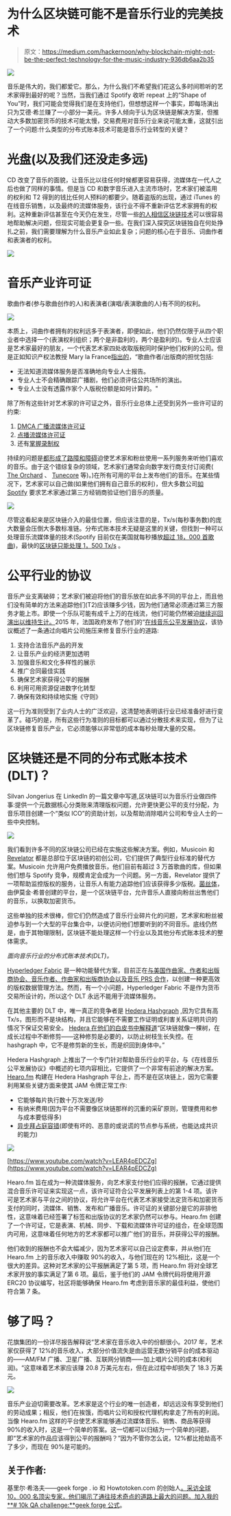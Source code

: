 # 为什么区块链可能不是音乐行业的完美技术

> 原文：<https://medium.com/hackernoon/why-blockchain-might-not-be-the-perfect-technology-for-the-music-industry-936db6aa2b35>

![](img/9658ac1f76680ed1549c7aed2b401489.png)

音乐是伟大的，我们都爱它。那么，为什么我们不希望我们花这么多时间聆听的艺术家得到最好的呢？当然，当我们通过 Spotify 收听 repeat 上的“Shape of You”时，我们可能会觉得我们是在支持他们，但想想这样一个事实，即每场演出只为艾德·希兰赚了一小部分一美元。许多人倾向于认为区块链是解决方案，但推动大多数加密货币的技术可能太慢，交易费用对音乐行业来说可能太重，这就引出了一个问题:什么类型的分布式账本技术可能是音乐行业转型的关键？

# 光盘(以及我们还没走多远)

CD 改变了音乐的面貌，让音乐比以往任何时候都更容易获得，流媒体在一代人之后也做了同样的事情。但是当 CD 和数字音乐进入主流市场时，艺术家们被滥用的权利和 T2 得到的钱比任何人预料的都要少。随着盗版的出现，通过 iTunes 的在线音乐销售，以及最终的流媒体服务，该行业不得不重新评估艺术家拥有的权利。这种重新评估甚至在今天仍在发生，尽管一些[的人相信区块链技术](/blockstreethq/to-which-extent-can-blockchain-technology-disrupt-the-music-industry-e6182fb5741a)可以很容易地帮助解决问题，但现实可能会更复杂一些。在我们深入探究区块链独自在何处挣扎之前，我们需要理解为什么音乐产业如此复杂；问题的核心在于音乐、词曲作者和表演者的权利。

![](img/a487342bc60d457952fd58d0cc389f6d.png)

# 音乐产业许可证

歌曲作者(参与歌曲创作的人)和表演者(演唱/表演歌曲的人)有不同的权利。

![](img/dcfcdd6ece173a086648aeb8f4e20b0a.png)

本质上，词曲作者拥有的权利远多于表演者，即便如此，他们仍然仅限于从四个职业者中选择一个(表演权利组织；两个是非盈利的，两个是盈利的)。专业人士应该是艺术家最好的朋友，一个代表艺术家四处收取版税同时保护他们权利的公司。但是正如知识产权法教授 Mary la France[指出的](https://www.law.berkeley.edu/wp-content/uploads/2015/07/LaFrance-Rights-and-Revenues-in-Recorded-Music.pdf)，“歌曲作者/出版商的担忧包括:

*   无法知道流媒体服务是否准确地向专业人士报告。
*   专业人士不会精确跟踪广播剧，他们必须评估公共场所的演出。
*   专业人士没有透露作家个人版税份额是如何计算的。"

除了所有这些针对艺术家的许可证之外，音乐行业总体上还受到另外一些许可证的约束:

1.  [DMCA 广播流媒体许可证](https://www.streamlicensing.com/directory/index.cgi?action=page&page=legal_tos)
2.  [点播流媒体许可证](https://www.easysonglicensing.com/pages/help/articles/music-licensing/music-licensing-for-streaming.aspx)
3.  还有[掌握录制权](https://www.thebalancecareers.com/master-license-for-music-recordings-2460595)

持续的问题是[都形成了路障和障碍](https://www.cnbc.com/2018/02/28/how-spotify-licenses-and-pays-for-music-rights.html)迫使艺术家和粉丝使用一系列服务来听他们喜欢的音乐。由于这个错综复杂的领域，艺术家们通常会向数字发行商支付订阅费( [The Orchard](http://www.theorchard.com/) 、 [Tunecore](https://www.tunecore.com/) 等)。)在所有可用的平台上发布他们的音乐。在某些情况下，艺术家可以自己做(如果他们拥有自己音乐的权利)，但大多数公司[如 Spotify](https://artists.spotify.com/guide/your-music) 要求艺术家通过第三方经销商验证他们音乐的质量。

![](img/98e1e8c8949c19c0a5d7eb81f075f118.png)

尽管这看起来是区块链介入的最佳位置，但应该注意的是，Tx/s(每秒事务数)的庞大数量会压倒大多数标准链。分布式账本技术无疑是这里的关键，但找到一种可以处理音乐流媒体量的技术(Spotify 目前仅在美国就每秒播放[超过 18，000 首歌曲](https://www.statista.com/statistics/384687/on-demand-music-streams-number-usa/))，最快的[区块链只能处理 1，500 Tx/s](https://www.fool.com/investing/2018/01/14/which-cryptocurrencies-have-the-fastest-transactio.aspx) 。

# 公平行业的协议

音乐产业支离破碎；艺术家们被迫将他们的音乐放在如此多不同的平台上，而且他们没有简单的方法来追踪他们(T2)应该赚多少钱，因为他们通常必须通过第三方服务才能上市。即使一个乐队可能有成千上万的在线流，他们可能仍然被迫[继续巡回演出以维持生计。](https://www.nytimes.com/2016/01/25/magazine/touring-cant-save-musicians-in-the-age-of-spotify.html)2015 年，法国政府发布了他们的“[在线音乐公平发展协议](https://impalamusic.org/sites/default/files/pictures/attachedfiles/MoU%20for%20the%20Fair%20Development%20on%20Online%20Music%20.pdf)，该协议概述了一条通过向唱片公司施压来修复音乐行业的道路:

1.  支持合法音乐产品的开发
2.  让音乐产业的经济更加透明
3.  加强音乐和文化多样性的展示
4.  推广合同最佳实践
5.  确保艺术家获得公平的报酬
6.  利用可用资源促进数字化转型
7.  确保有效和持续地实施《守则》

这一行为准则受到了业内人士的广泛欢迎，这清楚地表明该行业已经准备好进行变革了。碰巧的是，所有这些行为准则的目标都可以通过分散技术来实现，但为了让区块链修复音乐产业，它必须能够以非常低的成本每秒处理大量的交易。

# 区块链还是不同的分布式账本技术(DLT)？

Silvan Jongerius 在 LinkedIn 的一篇文章中写道,区块链可以为音乐行业做四件事:提供一个元数据核心分类账来清理版权问题，允许更快更公平的支付分配，为音乐项目创建一个“类似 ICO”的资助计划，以及帮助消除唱片公司和专业人士的一些中央控制。

![](img/f66c35979b41f39bd40f6cf321eadeb3.png)

我们看到许多不同的区块链公司已经在实施这些解决方案。例如，Musicoin 和 [Revelator](https://revelator.com/) 都是总部位于区块链的初创公司，它们提供了典型行业标准的替代方案。Musicoin 允许用户免费播放音乐，他们目前有超过 3 万首歌曲的库，但如果他们想与 Spotify 竞争，规模肯定会成为一个问题。另一方面，Revelator 提供了一项帮助监控版权的服务，让音乐人有能力追踪他们应该获得多少版税。[菌丝体](http://myceliaformusic.org/)，由伊莫金·希普创建的平台，是一个区块链平台，允许音乐人直接向粉丝出售他们的音乐，以换取加密货币。

这些单独的技术很棒，但它们仍然造成了音乐行业碎片化的问题，艺术家和粉丝被迫参与到一个大型的平台集合中，以便访问他们想要听到的不同音乐。底线仍然是，由于其物理限制，区块链不能处理这样一个行业以及其他分布式账本技术的整体需求。

*面向音乐行业的分布式账本技术(DLT)。*

[Hyperledger Fabric](https://www.hyperledger.org/projects/fabric) 是一种功能替代方案，目前正在[与美国作曲家、作者和出版商协会、音乐作者、作曲家和出版商协会以及音乐 PRS 合作](https://www.ibtimes.co.uk/major-music-rights-societies-join-blockchain-copyrights-using-ibm-hyperledger-1615942)，以创建一种更高效的版权数据管理方法。然而，有一个小问题，Hyperledger Fabric 不是作为货币交易所设计的，所以这个 DLT 永远不能用于流媒体服务。

在其他主要的 DLT 中，唯一真正的竞争者是 [Hedera Hashgraph](http://www.hedera.com/) ,因为它具有高 Tx/s，图形而不是块结构，并且它能够在不需要工作证明或利害关系证明共识的情况下保证交易安全。 [Hedera 在他们的白皮书中解释道](https://www.hedera.com/hh-whitepaper-v1.4-181017.pdf)“区块链就像一棵树，在成长过程中不断修剪——这种修剪是必要的，以防止树枝生长失控。在 hashgraph 中，它不是修剪新的生长，而是织回到身体中。”

Hedera Hashgraph 上推出了一个专门针对帮助音乐行业的平台，与《在线音乐公平发展协议》中概述的七项内容相比，它提供了一个非常有前途的解决方案。 [Hearo.fm](https://token.hearo.fm) 构建在 Hedera Hashgraph 平台上，而不是在区块链上，因为它需要利用某些关键方面来使其 JAM 令牌正常工作:

*   它能够每片执行数十万次发送/秒
*   有纳米费用(因为平台不需要像区块链那样的沉重的采矿原则，管理费用和参与成本要低得多)
*   [异步拜占庭容错](https://www.information-age.com/gold-standard-security-distributed-systems-like-blockchain-123469395/)(即使有坏的、恶意的或说谎的节点参与系统，也能达成共识的能力)

![](img/7976db018747d75e76ad3bef6e461dce.png)

[https://www.youtube.com/watch?v=LEAR4pEDCZg](https://www.youtube.com/watch?v=LEAR4pEDCZg)

Hearo.fm 旨在成为一种流媒体服务，向艺术家支付他们应得的报酬，它通过提供混合音乐许可证来实现这一点，该许可证符合公平发展列表上的第 1-4 项。该许可是艺术家与平台之间的协议，将允许平台在代表艺术家接受法定货币和加密货币支付的同时，流媒体、销售、发布和广播音乐。许可证的关键部分是它的非排他性，这意味着已经签署了标签和出版协议的艺术家仍然可以参与。Hearo.fm 创建了一个许可证，它是表演、机械、同步、下载和流媒体许可证的组合，在全球范围内可用，这意味着任何地方的艺术家都可以推广他们的音乐，并获得公平的报酬。

他们收到的报酬也不会大幅减少，因为艺术家可以自己设定费率，并从他们在 Hearo.fm 上的音乐收入中赚取 90%的收入，与他们现在的 12%相比，这是一个很大的差异。这种对艺术家的公平报酬满足了第 5 项，而 Hearo.fm 将对全球艺术家开放的事实满足了第 6 项。最后，鉴于他们的 JAM 令牌代码将使用开源 ERC20 协议编写，社区将能够确保 Hearo.fm 考虑到音乐家的最佳利益，使他们符合第 7 条。

# 够了吗？

花旗集团的一份详尽报告解释说“艺术家在音乐收入中的份额很小。2017 年，艺术家仅获得了 12%的音乐收入，大部分价值流失是由运营无数分销平台的成本驱动的——AM/FM 广播、卫星广播、互联网分销商——加上唱片公司的成本(和利润)。“这意味着艺术家应该赚 20.8 万美元左右，但在此过程中却损失了 18.3 万美元。

![](img/d1b0974e6fdba2a0ca7c7d2ec5e4f6f3.png)

音乐产业迫切需要改革。艺术家是这个行业的唯一创造者，却远远没有享受到他们的劳动成果；相反，他们在挨饿，而唱片公司和授权代理机构拿走了所有的利润。当像 Hearo.fm 这样的平台使艺术家能够通过流媒体音乐、销售、商品等获得 90%的收入时，这是一个简单的答案。这一切都可以归结为一个简单的问题，即“艺术家的作品应该得到公平的报酬吗？”因为不管你怎么说，12%都比抢劫高不了多少，而现在 90%是可能的。

## 关于作者:

基里尔·希洛夫——geek forge . io 和 Howtotoken.com 的创始人[。采访全球 10，000 名顶尖专家，他们揭示了通往技术奇点的道路上最大的问题。加入我的**# 10k QA challenge:**](http://twitter.com/kirills4ilov)[geek forge 公式](https://formula.geekforge.io/)。